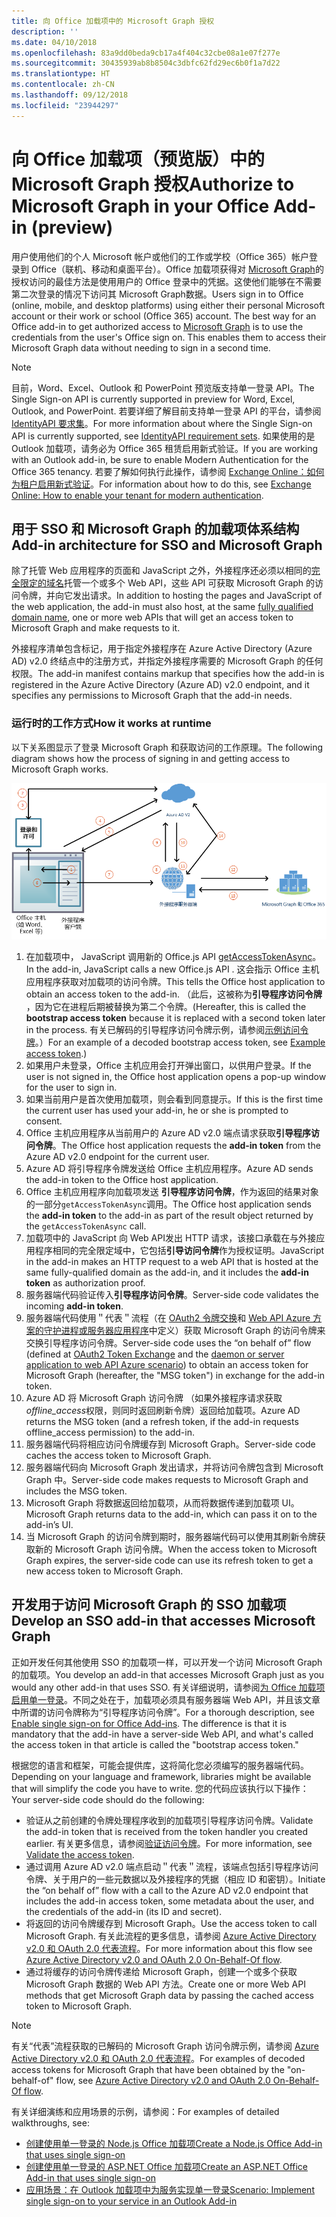 ```yaml
---
title: 向 Office 加载项中的 Microsoft Graph 授权
description: ''
ms.date: 04/10/2018
ms.openlocfilehash: 83a9dd0beda9cb17a4f404c32cbe08a1e07f277e
ms.sourcegitcommit: 30435939ab8b8504c3dbfc62fd29ec6b0f1a7d22
ms.translationtype: HT
ms.contentlocale: zh-CN
ms.lasthandoff: 09/12/2018
ms.locfileid: "23944297"
---
```

# <a name="authorize-to-microsoft-graph-in-your-office-add-in-preview"></a><span data-ttu-id="40eb9-102">向 Office 加载项（预览版）中的 Microsoft Graph 授权</span><span class="sxs-lookup"><span data-stu-id="40eb9-102">Authorize to Microsoft Graph in your Office Add-in (preview)</span></span>

<span data-ttu-id="40eb9-p101">用户使用他们的个人 Microsoft 帐户或他们的工作或学校（Office 365）帐户登录到 Office（联机、移动和桌面平台）。Office 加载项获得对 [Microsoft Graph](https://developer.microsoft.com/graph/docs)的授权访问的最佳方法是使用用户的 Office 登录中的凭据。这使他们能够在不需要第二次登录的情况下访问其 Microsoft Graph数据。</span><span class="sxs-lookup"><span data-stu-id="40eb9-p101">Users sign in to Office (online, mobile, and desktop platforms) using either their personal Microsoft account or their work or school (Office 365) account. The best way for an Office add-in to get authorized access to [Microsoft Graph](https://developer.microsoft.com/graph/docs) is to use the credentials from the user's Office sign on. This enables them to access their Microsoft Graph data without needing to sign in a second time.</span></span> 

> [!NOTE]
> <span data-ttu-id="40eb9-106">目前，Word、Excel、Outlook 和 PowerPoint 预览版支持单一登录 API。</span><span class="sxs-lookup"><span data-stu-id="40eb9-106">The Single Sign-on API is currently supported in preview for Word, Excel, Outlook, and PowerPoint.</span></span> <span data-ttu-id="40eb9-107">若要详细了解目前支持单一登录 API 的平台，请参阅 [IdentityAPI 要求集](https://docs.microsoft.com/javascript/office/requirement-sets/identity-api-requirement-sets?view=office-js)。</span><span class="sxs-lookup"><span data-stu-id="40eb9-107">For more information about where the Single Sign-on API is currently supported, see [IdentityAPI requirement sets](https://docs.microsoft.com/javascript/office/requirement-sets/identity-api-requirement-sets?view=office-js).</span></span>
> <span data-ttu-id="40eb9-108">如果使用的是 Outlook 加载项，请务必为 Office 365 租赁启用新式验证。</span><span class="sxs-lookup"><span data-stu-id="40eb9-108">If you are working with an Outlook add-in, be sure to enable Modern Authentication for the Office 365 tenancy.</span></span> <span data-ttu-id="40eb9-109">若要了解如何执行此操作，请参阅 [Exchange Online：如何为租户启用新式验证](https://social.technet.microsoft.com/wiki/contents/articles/32711.exchange-online-how-to-enable-your-tenant-for-modern-authentication.aspx)。</span><span class="sxs-lookup"><span data-stu-id="40eb9-109">For information about how to do this, see [Exchange Online: How to enable your tenant for modern authentication](https://social.technet.microsoft.com/wiki/contents/articles/32711.exchange-online-how-to-enable-your-tenant-for-modern-authentication.aspx).</span></span>

## <a name="add-in-architecture-for-sso-and-microsoft-graph"></a><span data-ttu-id="40eb9-110">用于 SSO 和 Microsoft Graph 的加载项体系结构</span><span class="sxs-lookup"><span data-stu-id="40eb9-110">Add-in architecture for SSO and Microsoft Graph</span></span>

<span data-ttu-id="40eb9-111">除了托管 Web 应用程序的页面和 JavaScript 之外，外接程序还必须以相同的[完全限定的域名](https://docs.microsoft.com/windows/desktop/DNS/f-gly#_dns_fully_qualified_domain_name_fqdn__gly)托管一个或多个 Web API，这些 API 可获取 Microsoft Graph 的访问令牌，并向它发出请求。</span><span class="sxs-lookup"><span data-stu-id="40eb9-111">In addition to hosting the pages and JavaScript of the web application, the add-in must also host, at the same [fully qualified domain name](https://docs.microsoft.com/windows/desktop/DNS/f-gly#_dns_fully_qualified_domain_name_fqdn__gly), one or more web APIs that will get an access token to Microsoft Graph and make requests to it.</span></span>

<span data-ttu-id="40eb9-112">外接程序清单包含标记，用于指定外接程序在 Azure Active Directory (Azure AD) v2.0 终结点中的注册方式，并指定外接程序需要的 Microsoft Graph 的任何权限。</span><span class="sxs-lookup"><span data-stu-id="40eb9-112">The add-in manifest contains markup that specifies how the add-in is registered in the Azure Active Directory (Azure AD) v2.0 endpoint, and it specifies any permissions to Microsoft Graph that the add-in needs.</span></span>

### <a name="how-it-works-at-runtime"></a><span data-ttu-id="40eb9-113">运行时的工作方式</span><span class="sxs-lookup"><span data-stu-id="40eb9-113">How it works at runtime</span></span>

<span data-ttu-id="40eb9-114">以下关系图显示了登录 Microsoft Graph 和获取访问的工作原理。</span><span class="sxs-lookup"><span data-stu-id="40eb9-114">The following diagram shows how the process of signing in and getting access to Microsoft Graph works.</span></span>

![SSO 过程关系图](../images/sso-access-to-microsoft-graph.png)

1. <span data-ttu-id="40eb9-116">在加载项中， JavaScript 调用新的 Office.js API [getAccessTokenAsync](https://docs.microsoft.com/office/dev/add-ins/develop/sso-in-office-add-ins#sso-api-reference)。</span><span class="sxs-lookup"><span data-stu-id="40eb9-116">In the add-in, JavaScript calls a new Office.js API [](https://docs.microsoft.com/office/dev/add-ins/develop/sso-in-office-add-ins#sso-api-reference).</span></span> <span data-ttu-id="40eb9-117">这会指示 Office 主机应用程序获取对加载项的访问令牌。</span><span class="sxs-lookup"><span data-stu-id="40eb9-117">This tells the Office host application to obtain an access token to the add-in.</span></span> <span data-ttu-id="40eb9-118">（此后，这被称为**引导程序访问令牌** ，因为它在进程后期被替换为第二个令牌。</span><span class="sxs-lookup"><span data-stu-id="40eb9-118">(Hereafter, this is called the **bootstrap access token** because it is replaced with a second token later in the process.</span></span> <span data-ttu-id="40eb9-119">有关已解码的引导程序访问令牌示例，请参阅[示例访问令牌](sso-in-office-add-ins.md#example-access-token)。）</span><span class="sxs-lookup"><span data-stu-id="40eb9-119">For an example of a decoded bootstrap access token, see [Example access token](sso-in-office-add-ins.md#example-access-token).)</span></span>
1. <span data-ttu-id="40eb9-120">如果用户未登录，Office 主机应用会打开弹出窗口，以供用户登录。</span><span class="sxs-lookup"><span data-stu-id="40eb9-120">If the user is not signed in, the Office host application opens a pop-up window for the user to sign in.</span></span>
1. <span data-ttu-id="40eb9-121">如果当前用户是首次使用加载项，则会看到同意提示。</span><span class="sxs-lookup"><span data-stu-id="40eb9-121">If this is the first time the current user has used your add-in, he or she is prompted to consent.</span></span>
1. <span data-ttu-id="40eb9-122">Office 主机应用程序从当前用户的 Azure AD v2.0 端点请求获取**引导程序访问令牌**。</span><span class="sxs-lookup"><span data-stu-id="40eb9-122">The Office host application requests the **add-in token** from the Azure AD v2.0 endpoint for the current user.</span></span>
1. <span data-ttu-id="40eb9-123">Azure AD 将引导程序令牌发送给 Office 主机应用程序。</span><span class="sxs-lookup"><span data-stu-id="40eb9-123">Azure AD sends the add-in token to the Office host application.</span></span>
1. <span data-ttu-id="40eb9-124">Office 主机应用程序向加载项发送 **引导程序访问令牌**，作为返回的结果对象的一部分`getAccessTokenAsync`调用。</span><span class="sxs-lookup"><span data-stu-id="40eb9-124">The Office host application sends the **add-in token** to the add-in as part of the result object returned by the `getAccessTokenAsync` call.</span></span>
1. <span data-ttu-id="40eb9-125">加载项中的 JavaScript 向 Web API发出 HTTP 请求，该接口承载在与外接应用程序相同的完全限定域中，它包括**引导访问令牌**作为授权证明。</span><span class="sxs-lookup"><span data-stu-id="40eb9-125">JavaScript in the add-in makes an HTTP request to a web API that is hosted at the same fully-qualified domain as the add-in, and it includes the **add-in token** as authorization proof.</span></span>  
1. <span data-ttu-id="40eb9-126">服务器端代码验证传入**引导程序访问令牌**。</span><span class="sxs-lookup"><span data-stu-id="40eb9-126">Server-side code validates the incoming **add-in token**.</span></span>
1. <span data-ttu-id="40eb9-127">服务器端代码使用＂代表＂流程（在 [OAuth2 令牌交换](https://tools.ietf.org/html/draft-ietf-oauth-token-exchange-02)和 [ Web API Azure 方案的守护进程或服务器应用程序](https://docs.microsoft.com/azure/active-directory/develop/active-directory-authentication-scenarios#daemon-or-server-application-to-web-api)中定义）获取 Microsoft Graph 的访问令牌来交换引导程序访问令牌。</span><span class="sxs-lookup"><span data-stu-id="40eb9-127">Server-side code uses the “on behalf of” flow (defined at [OAuth2 Token Exchange](https://tools.ietf.org/html/draft-ietf-oauth-token-exchange-02) and the [daemon or server application to web API Azure scenario](https://docs.microsoft.com/azure/active-directory/develop/active-directory-authentication-scenarios#daemon-or-server-application-to-web-api)) to obtain an access token for Microsoft Graph (hereafter, the "MSG token") in exchange for the add-in token.</span></span>
1. <span data-ttu-id="40eb9-128">Azure AD 将 Microsoft Graph 访问令牌 （如果外接程序请求获取 *offline_access*权限，则同时返回刷新令牌）返回给加载项。</span><span class="sxs-lookup"><span data-stu-id="40eb9-128">Azure AD returns the MSG token (and a refresh token, if the add-in requests offline_access permission) to the add-in.</span></span>
1. <span data-ttu-id="40eb9-129">服务器端代码将相应访问令牌缓存到 Microsoft Graph。</span><span class="sxs-lookup"><span data-stu-id="40eb9-129">Server-side code caches the access token to Microsoft Graph.</span></span>
1. <span data-ttu-id="40eb9-130">服务器端代码向 Microsoft Graph 发出请求，并将访问令牌包含到 Microsoft Graph 中。</span><span class="sxs-lookup"><span data-stu-id="40eb9-130">Server-side code makes requests to Microsoft Graph and includes the MSG token.</span></span>
1. <span data-ttu-id="40eb9-131">Microsoft Graph 将数据返回给加载项，从而将数据传递到加载项 UI。</span><span class="sxs-lookup"><span data-stu-id="40eb9-131">Microsoft Graph returns data to the add-in, which can pass it on to the add-in’s UI.</span></span>
1. <span data-ttu-id="40eb9-132">当 Microsoft Graph 的访问令牌到期时，服务器端代码可以使用其刷新令牌获取新的 Microsoft Graph 访问令牌。</span><span class="sxs-lookup"><span data-stu-id="40eb9-132">When the access token to Microsoft Graph expires, the server-side code can use its refresh token to get a new access token to Microsoft Graph.</span></span>

## <a name="develop-an-sso-add-in-that-accesses-microsoft-graph"></a><span data-ttu-id="40eb9-133">开发用于访问 Microsoft Graph 的 SSO 加载项</span><span class="sxs-lookup"><span data-stu-id="40eb9-133">Develop an SSO add-in that accesses Microsoft Graph</span></span>

<span data-ttu-id="40eb9-134">正如开发任何其他使用 SSO 的加载项一样，可以开发一个访问 Microsoft Graph 的加载项。</span><span class="sxs-lookup"><span data-stu-id="40eb9-134">You develop an add-in that accesses Microsoft Graph just as you would any other add-in that uses SSO.</span></span> <span data-ttu-id="40eb9-135">有关详细说明，请参阅[为 Office 加载项启用单一登录](https://docs.microsoft.com/office/dev/add-ins/develop/sso-in-office-add-ins)。不同之处在于，加载项必须具有服务器端 Web API，并且该文章中所谓的访问令牌称为“引导程序访问令牌”。</span><span class="sxs-lookup"><span data-stu-id="40eb9-135">For a thorough description, see [Enable single sign-on for Office Add-ins](https://docs.microsoft.com/office/dev/add-ins/develop/sso-in-office-add-ins). The difference is that it is mandatory that the add-in have a server-side Web API, and what's called the access token in that article is called the "bootstrap access token."</span></span> 

<span data-ttu-id="40eb9-136">根据您的语言和框架，可能会提供库，这将简化您必须编写的服务器端代码。</span><span class="sxs-lookup"><span data-stu-id="40eb9-136">Depending on your language and framework, libraries might be available that will simplify the code you have to write.</span></span> <span data-ttu-id="40eb9-137">您的代码应该执行以下操作：</span><span class="sxs-lookup"><span data-stu-id="40eb9-137">Your server-side code should do the following:</span></span>

* <span data-ttu-id="40eb9-138">验证从之前创建的令牌处理程序收到的加载项引导程序访问令牌。</span><span class="sxs-lookup"><span data-stu-id="40eb9-138">Validate the add-in token that is received from the token handler you created earlier.</span></span> <span data-ttu-id="40eb9-139">有关更多信息，请参阅[验证访问令牌](sso-in-office-add-ins.md#validate-the-access-token)。</span><span class="sxs-lookup"><span data-stu-id="40eb9-139">For more information, see [Validate the access token](sso-in-office-add-ins.md#validate-the-access-token).</span></span> 
* <span data-ttu-id="40eb9-140">通过调用 Azure AD v2.0 端点启动＂代表＂流程，该端点包括引导程序访问令牌、关于用户的一些元数据以及外接程序的凭据（相应 ID 和密钥）。</span><span class="sxs-lookup"><span data-stu-id="40eb9-140">Initiate the “on behalf of” flow with a call to the Azure AD v2.0 endpoint that includes the add-in access token, some metadata about the user, and the credentials of the add-in (its ID and secret).</span></span>
* <span data-ttu-id="40eb9-141">将返回的访问令牌缓存到 Microsoft Graph。</span><span class="sxs-lookup"><span data-stu-id="40eb9-141">Use the access token to call Microsoft Graph.</span></span> <span data-ttu-id="40eb9-142">有关此流程的更多信息，请参阅 [Azure Active Directory v2.0 和 OAuth 2.0 代表流程](https://docs.microsoft.com/azure/active-directory/develop/active-directory-v2-protocols-oauth-on-behalf-of)。</span><span class="sxs-lookup"><span data-stu-id="40eb9-142">For more information about this flow see [Azure Active Directory v2.0 and OAuth 2.0 On-Behalf-Of flow](https://docs.microsoft.com/azure/active-directory/develop/active-directory-v2-protocols-oauth-on-behalf-of).</span></span>
* <span data-ttu-id="40eb9-143">通过将缓存的访问令牌传递给 Microsoft Graph，创建一个或多个获取 Microsoft Graph 数据的 Web API 方法。</span><span class="sxs-lookup"><span data-stu-id="40eb9-143">Create one or more Web API methods that get Microsoft Graph data by passing the cached access token to Microsoft Graph.</span></span>

> [!NOTE]
> <span data-ttu-id="40eb9-144">有关“代表”流程获取的已解码的 Microsoft Graph 访问令牌示例，请参阅 [Azure Active Directory v2.0 和 OAuth 2.0 代表流程](https://docs.microsoft.com/azure/active-directory/develop/active-directory-v2-protocols-oauth-on-behalf-of)。</span><span class="sxs-lookup"><span data-stu-id="40eb9-144">For examples of decoded access tokens for Microsoft Graph that have been obtained by the "on-behalf-of" flow, see [Azure Active Directory v2.0 and OAuth 2.0 On-Behalf-Of flow](https://docs.microsoft.com/azure/active-directory/develop/active-directory-v2-protocols-oauth-on-behalf-of).</span></span>

<span data-ttu-id="40eb9-145">有关详细演练和应用场景的示例，请参阅：</span><span class="sxs-lookup"><span data-stu-id="40eb9-145">For examples of detailed walkthroughs, see:</span></span>

* [<span data-ttu-id="40eb9-146">创建使用单一登录的 Node.js Office 加载项</span><span class="sxs-lookup"><span data-stu-id="40eb9-146">Create a Node.js Office Add-in that uses single sign-on</span></span>](create-sso-office-add-ins-nodejs.md)
* [<span data-ttu-id="40eb9-147">创建使用单一登录的 ASP.NET Office 加载项</span><span class="sxs-lookup"><span data-stu-id="40eb9-147">Create an ASP.NET Office Add-in that uses single sign-on</span></span>](create-sso-office-add-ins-aspnet.md)
* [<span data-ttu-id="40eb9-148">应用场景：在 Outlook 加载项中为服务实现单一登录</span><span class="sxs-lookup"><span data-stu-id="40eb9-148">Scenario: Implement single sign-on to your service in an Outlook Add-in</span></span>](https://docs.microsoft.com/outlook/add-ins/implement-sso-in-outlook-add-in)



